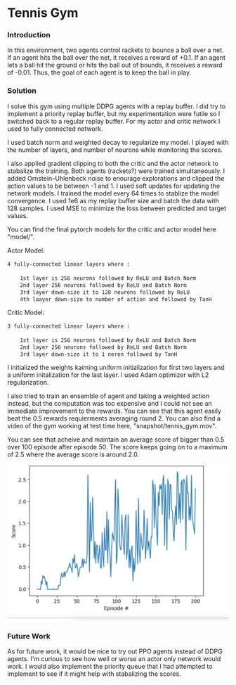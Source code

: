 # Tennis Gym

[image1]: https://user-images.githubusercontent.com/10624937/42135623-e770e354-7d12-11e8-998d-29fc74429ca2.gif "Trained Agent"


### Introduction

In this environment, two agents control rackets to bounce a ball over a net. If an agent hits the ball over the net, it receives a reward of +0.1.  If an agent lets a ball hit the ground or hits the ball out of bounds, it receives a reward of -0.01.  Thus, the goal of each agent is to keep the ball in play.



### Solution

I solve this gym using multiple DDPG agents with a replay buffer. I did try to implement a priority replay buffer, but my experimentation were futile so I switched back to a regular replay buffer. For my actor and critic network I used to fully connected network. 

I used batch norm and weighted decay to regularize my model. I played with the number of layers, and number of neurons while monitoring the scores. 

I also applied gradient clipping to both the critic and the actor network to stabalize the training. Both agents (rackets?) were trained simultaneously. I added Ornstein–Uhlenbeck noise to enourage explorations and clipped the action values to be between -1 and 1. I used soft updates for updating the network models. I trained the model every 64 times to stablize the model convergence. I used 1e6 as my replay buffer size and batch the data with 128 samples. I used MSE to minimize the loss between predicted and target values. 


You can find the final pytorch models for the critic and actor model here "model/". 


Actor Model: 

    4 fully-connected linear layers where :
    
        1st layer is 256 neurons followed by ReLU and Batch Norm
        2nd layer 256 neurons followed by ReLU and Batch Norm
        3rd layer down-size it to 128 neurons followed by ReLU
        4th laayer down-size to number of action and followed by TanH


Critic Model:

    3 fully-connected linear layers where :
    
        1st layer is 256 neurons followed by ReLU and Batch Norm
        2nd layer 256 neurons followed by ReLU and Batch Norm
        3rd layer down-size it to 1 neron followed by TanH

I initialized the weights kaiming uniform initialization for first two layers and a uniform initalization for the last layer. I used Adam optimizer with L2 regularization. 

I also tried to train an ensemble of agent and taking a weighted action instead, but the computation was too expensive and I could not see an immediate improvement to the rewards. You can see that this agent easily beat the 0.5 rewards requierments averaging round 2. You can also find a video of the gym working at test time here, "snapshot/tennis_gym.mov". 

You can see that acheive and maintain an average score of bigger than 0.5 over 100 episode after episode 50. The score keeps going on to a maximum of 2.5 where the average score is around 2.0. 

![Alt text](/snapshot/training_score.png)

###  Future Work

As for future work, it would be nice to try out PPO agents instead of DDPG agents. I'm curious to see how well or worse an actor only network would work. I would also implement the priority queue that I had attempted to implement to see if it might help with stabalizing the scores.
